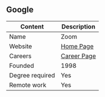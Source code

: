 ## Google

Content|Description
-|-
Name|Zoom
Website|[Home Page](https://about.google/)
Careers|[Career Page](https://careers.google.com/)
Founded|1998
Degree required|Yes
Remote work|Yes
